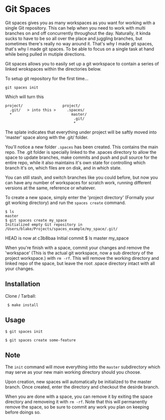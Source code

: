 # Git Spaces

Git spaces gives you as many workspaces as you want for working with a single Git repository. This can help when you need to work with multi branches on and off concurrently throughout the day. Naturally, it kinda sucks to have to be so all over the place and juggling branches, but sometimes there's really no way around it. That's why I made git spaces, that's why I made git spaces. To be able to focus on a single task at hand while being pulled in mutiple directions.

Git spaces allows you to easily set up a git workspace to contain a series of linked wrokspaces within the directories below.

To setup git repository for the first time...

    git spaces init

Which will turn this

    project/                  project/
      .git/   > into this >     .spaces/
      *                           master/
                                   .git/
                                   *

The splate indicates that everything under project will be saftly moved into 'master' space along with the .git/ folder.

You'll notice a new folder `.spaces` has been created. This contains the main repo. The .git folder is specially linked to the .spaces directory to allow the space to update branches, make commits and push and pull source for the entire repo, while it also maintains it's own state for controlling which branch it's on, which files are on disk, and in which state.

You can still stash, and switch branches like you could before, but now you can have any number of workspaces for scratch work, running different versions at the same, reference or whatever.

To create a new space, simply enter the 'project directory' (Formally your git working directory) and run the `spaces create` command.

    $ ls
    master
    $ git spaces create my_space
    Initialized empty Git repository in /Users/blake/Projects/spaces_example/my_space/.git/
HEAD is now at c3b8baa Initial commit
    $ ls
    master my_space

When you're finish with a space, commit your changes and remove the 'workspace' (This is the actual git workspace, now a sub directory of the project workspace.) with `rm -rf`. This will remove the working directory and linked repo of the space, but leave the root .space directory intact with all your changes.

## Installation

Clone / Tarball:

     $ make install

## Usage

    $ git spaces init

    $ git spaces create some-feature

## Note

The `init` command will move everything intto the `master` subdirectory which may serve as your new main working directory should you choose.

Upon creation, new spaces will automatically be initialized to the master branch. Once created, enter the directory and checkout the desirde branch.

When you are done with a space, you can remove it by exiting the space directory and removeing it with `rm -rf`. Note that this will permanently remove the space, so be sure to commit any work you plan on keeping before doings so.
